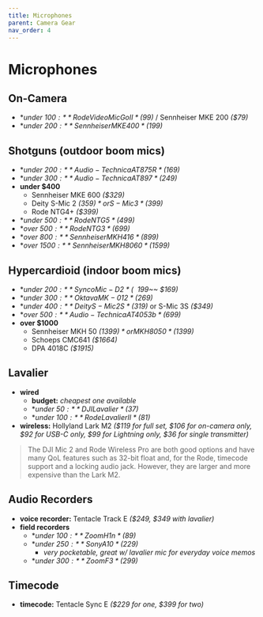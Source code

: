 ```yaml
---
title: Microphones
parent: Camera Gear
nav_order: 4
---
```

# Microphones

## On-Camera

- **under $100:** Rode VideoMic Go II *($99)* / Sennheiser MKE 200 *($79)*
- **under $200:** Sennheiser MKE 400 *($199)*

## Shotguns (outdoor boom mics)

- **under $200:** Audio-Technica AT875R *($169)*
- **under $300:** Audio-Technica AT897 *($249)*
- **under $400** 
	- Sennheiser MKE 600 *($329)* 
	- Deity S-Mic 2 *($359)* or S-Mic 3 *($399)*
	- Rode NTG4+ *($399)*
- **under $500:** Rode NTG5 *($499)*
- **over $500:** Rode NTG3 *($699)*
- **over $800:** Sennheiser MKH 416 *($899)*
- **over $1500:** Sennheiser MKH 8060 *($1599)*

## Hypercardioid (indoor boom mics)

- **under $200:** Synco Mic-D2 *(~~$199~~ $169)*
- **under $300:** Oktava MK-012 *($269)*
- **under $400:** Deity S-Mic 2S *($319)* or S-Mic 3S *($349)*
- **over $500:** Audio-Technica AT4053b *($699)*
- **over $1000** 
	- Sennheiser MKH 50 *($1399)* or MKH 8050 *($1399)*
	- Schoeps CMC641 *($1664)*
	- DPA 4018C *($1915)*

## Lavalier

- **wired**
	- **budget:** *cheapest one available*
	- **under $50:** DJI Lavalier *($37)*
	- **under $100:** Rode Lavalier II *($81)*
- **wireless:** Hollyland Lark M2 *($119 for full set, $106 for on-camera only, $92 for USB-C only, $99 for Lightning only, $36 for single transmitter)*

> The DJI Mic 2 and Rode Wireless Pro are both good options and have many QoL features such as 32-bit float and, for the Rode, timecode support and a locking audio jack. However, they are larger and more expensive than the Lark M2.

## Audio Recorders

- **voice recorder:** Tentacle Track E *($249, $349 with lavalier)*
- **field recorders** 
	- **under $100:** Zoom H1n *($89)*
	- **under $250:** Sony A10 *($229)* 
		- *very pocketable, great w/ lavalier mic for everyday voice memos*
	- **under $300:** Zoom F3 *($299)*

## Timecode

- **timecode:** Tentacle Sync E *($229 for one, $399 for two)*
